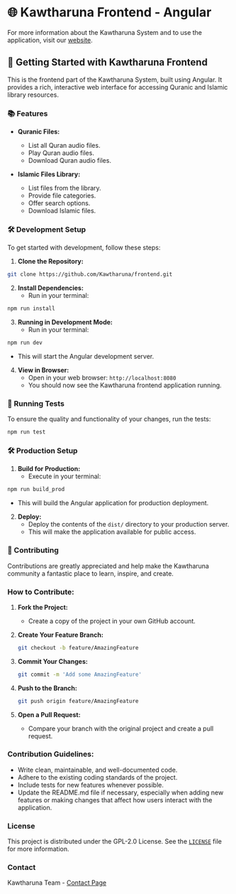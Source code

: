 # 🌐 Kawtharuna Frontend - Angular

For more information about the Kawtharuna System and to use the application, visit our [website](https://www.kawtharuna.com).

## 🚀 Getting Started with Kawtharuna Frontend

This is the frontend part of the Kawtharuna System, built using Angular. It provides a rich, interactive web interface for accessing Quranic and Islamic library resources.

### 📚 Features

- **Quranic Files:** 
  - List all Quran audio files.
  - Play Quran audio files.
  - Download Quran audio files.

- **Islamic Files Library:**
  - List files from the library.
  - Provide file categories.
  - Offer search options.
  - Download Islamic files.

### 🛠️ Development Setup

To get started with development, follow these steps:

1. **Clone the Repository:**  
```bash
git clone https://github.com/Kawtharuna/frontend.git
```

2. **Install Dependencies:**  
   - Run in your terminal:
```bash
npm run install
```

3. **Running in Development Mode:** 
   - Run in your terminal:
```bash
npm run dev
```
   - This will start the Angular development server.
4. **View in Browser:**
   - Open in your web browser: `http://localhost:8080`
   - You should now see the Kawtharuna frontend application running.


### 🔧 Running Tests

To ensure the quality and functionality of your changes, run the tests:

```bash
npm run test
```

### 🛠️ Production Setup

1. **Build for Production:**
   - Execute in your terminal:
```bash
npm run build_prod
```
   - This will build the Angular application for production deployment.
2. **Deploy:**
   - Deploy the contents of the `dist/` directory to your production server.
   - This will make the application available for public access.

### 📝 Contributing

Contributions are greatly appreciated and help make the Kawtharuna community a fantastic place to learn, inspire, and create.

### How to Contribute:

1. **Fork the Project:**
   - Create a copy of the project in your own GitHub account.

2. **Create Your Feature Branch:**
    ```bash
    git checkout -b feature/AmazingFeature
    ```


3. **Commit Your Changes:**
    ```bash
    git commit -m 'Add some AmazingFeature'
    ```
4. **Push to the Branch:**
    ```bash
    git push origin feature/AmazingFeature
    ```

5. **Open a Pull Request:**
   - Compare your branch with the original project and create a pull request.

### Contribution Guidelines:

- Write clean, maintainable, and well-documented code.
- Adhere to the existing coding standards of the project.
- Include tests for new features whenever possible.
- Update the README.md file if necessary, especially when adding new features or making changes that affect how users interact with the application.

### License

This project is distributed under the GPL-2.0 License. See the [`LICENSE`](../LICENSE) file for more information.

### Contact

Kawtharuna Team - [Contact Page](https://www.kawtharuna.com/contact)
